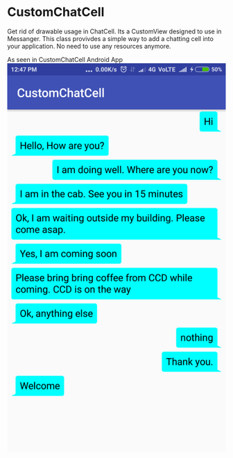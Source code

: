 # CustomChatCell

Get rid of drawable usage in ChatCell. Its a CustomView designed to use in Messanger. 
This class provivdes a simple way to add a chatting cell into your application. No need to use any resources anymore.

As seen in CustomChatCell Android App 
![CustomChatCell](https://github.com/akhilgite/CustomChatCell/blob/master/CustomChatCell.png)

